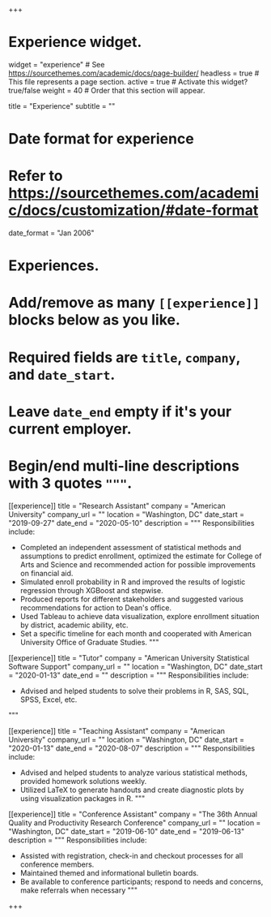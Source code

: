 +++
# Experience widget.
widget = "experience"  # See https://sourcethemes.com/academic/docs/page-builder/
headless = true  # This file represents a page section.
active = true  # Activate this widget? true/false
weight = 40  # Order that this section will appear.

title = "Experience"
subtitle = ""

# Date format for experience
#   Refer to https://sourcethemes.com/academic/docs/customization/#date-format
date_format = "Jan 2006"

# Experiences.
#   Add/remove as many `[[experience]]` blocks below as you like.
#   Required fields are `title`, `company`, and `date_start`.
#   Leave `date_end` empty if it's your current employer.
#   Begin/end multi-line descriptions with 3 quotes `"""`.
[[experience]]
  title = "Research Assistant"
  company = "American University"
  company_url = ""
  location = "Washington, DC"
  date_start = "2019-09-27"
  date_end = "2020-05-10"
  description = """
  Responsibilities include:
  
  * Completed an independent assessment of statistical methods and assumptions to predict enrollment, optimized the estimate for College of Arts and Science and recommended action for possible improvements on financial aid.
  * Simulated enroll probability in R and improved the results of logistic regression through XGBoost and stepwise.
  * Produced reports for different stakeholders and suggested various recommendations for action to Dean's office.
  * Used Tableau to achieve data visualization, explore enrollment situation by district, academic ability, etc.
  * Set a specific timeline for each month and cooperated with American University Office of Graduate Studies. 
"""

[[experience]]
  title = "Tutor"
  company = "American University Statistical Software Support"
  company_url = ""
  location = "Washington, DC"
  date_start = "2020-01-13"
  date_end = ""
  description = """
  Responsibilities include:
  
  * Advised and helped students to solve their problems in R, SAS, SQL, SPSS, Excel, etc.
 
"""

[[experience]]
  title = "Teaching Assistant"
  company = "American University"
  company_url = ""
  location = "Washington, DC"
  date_start = "2020-01-13"
  date_end = "2020-08-07"
  description = """
  Responsibilities include:
  
  * Advised and helped students to analyze various statistical methods, provided homework solutions weekly.
  * Utilized LaTeX to generate handouts and create diagnostic plots by using visualization packages in R. 
"""

[[experience]]
  title = "Conference Assistant"
  company = "The 36th Annual Quality and Productivity Research Conference"
  company_url = ""
  location = "Washington, DC"
  date_start = "2019-06-10"
  date_end = "2019-06-13"
  description = """
  Responsibilities include:
  
  * Assisted with registration, check-in and checkout processes for all conference members.
  * Maintained themed and informational bulletin boards.
  * Be available to conference participants; respond to needs and concerns, make referrals when necessary
"""

  
  
+++
